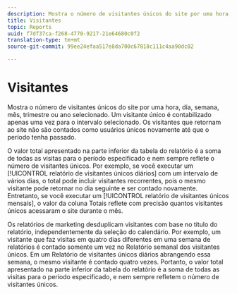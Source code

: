 ```yaml
---
description: Mostra o número de visitantes únicos do site por uma hora, dia, semana, mês, trimestre ou ano selecionado. Um visitante único é contabilizado apenas uma vez para o intervalo selecionado. Os visitantes que retornam ao site não são contados como usuários únicos novamente até que o período tenha passado.
title: Visitantes
topic: Reports
uuid: f7df37ca-f268-4770-9217-21e64680c0f2
translation-type: tm+mt
source-git-commit: 99ee24efaa517e8da700c67818c111c4aa90dc02

---
```



# Visitantes

Mostra o número de visitantes únicos do site por uma hora, dia, semana, mês, trimestre ou ano selecionado. Um visitante único é contabilizado apenas uma vez para o intervalo selecionado. Os visitantes que retornam ao site não são contados como usuários únicos novamente até que o período tenha passado.

O valor total apresentado na parte inferior da tabela do relatório é a soma de todas as visitas para o período especificado e nem sempre reflete o número de visitantes únicos. Por exemplo, se você executar um [!UICONTROL relatório de visitantes únicos diários] com um intervalo de vários dias, o total pode incluir visitantes recorrentes, pois o mesmo visitante pode retornar no dia seguinte e ser contado novamente. Entretanto, se você executar um [!UICONTROL relatório de visitantes únicos mensais], o valor da coluna Totais reflete com precisão quantos visitantes únicos acessaram o site durante o mês.

Os relatórios de marketing desduplicam visitantes com base no título do relatório, independentemente da seleção do calendário. Por exemplo, um visitante que faz visitas em quatro dias diferentes em uma semana de relatórios é contado somente um vez no Relatório semanal dos visitantes únicos. Em um Relatório de visitantes únicos diários abrangendo essa semana, o mesmo visitante é contado quatro vezes. Portanto, o valor total apresentado na parte inferior da tabela do relatório é a soma de todas as visitas para o período especificado, e nem sempre refletem o número de visitantes únicos.
